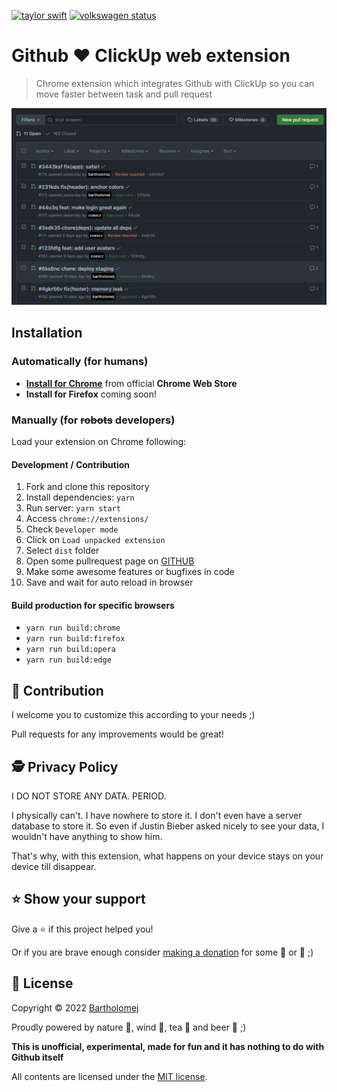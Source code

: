 [![taylor swift](https://img.shields.io/badge/secured%20by-taylor%20swift-brightgreen.svg)](https://twitter.com/SwiftOnSecurity)
[![volkswagen status](https://auchenberg.github.io/volkswagen/volkswargen_ci.svg?v=1)](https://github.com/auchenberg/volkswagen)

# Github ❤️ ClickUp web extension

> Chrome extension which integrates Github with ClickUp so you can move faster between task and pull request

![Demo animation](https://github.com/bartholomej/github-clickup-ext/blob/master/_assets/webstore.png?raw=true)

## Installation

### Automatically (for humans)

- **[Install for Chrome](https://chrome.google.com/webstore/detail/github-clickup/coehochbkjiikfgfaeobfgoedgmjidke)** from official **Chrome Web Store**
- **Install for Firefox** coming soon!

### Manually (for ~~robots~~ developers)

Load your extension on Chrome following:

#### Development / Contribution

1. Fork and clone this repository
2. Install dependencies: `yarn`
3. Run server: `yarn start`
4. Access `chrome://extensions/`
5. Check `Developer mode`
6. Click on `Load unpacked extension`
7. Select `dist` folder
8. Open some pullrequest page on [GITHUB](https://www.github.com)
9. Make some awesome features or bugfixes in code
10. Save and wait for auto reload in browser

#### Build production for specific browsers

- `yarn run build:chrome`
- `yarn run build:firefox`
- `yarn run build:opera`
- `yarn run build:edge`

## 🤝 Contribution

I welcome you to customize this according to your needs ;)

Pull requests for any improvements would be great!

## 🕵️ Privacy Policy

I DO NOT STORE ANY DATA. PERIOD.

I physically can't. I have nowhere to store it. I don't even have a server database to store it. So even if Justin Bieber asked nicely to see your data, I wouldn't have anything to show him.

That's why, with this extension, what happens on your device stays on your device till disappear.

## ⭐️ Show your support

Give a ⭐️ if this project helped you!

Or if you are brave enough consider [making a donation](https://github.com/sponsors/bartholomej) for some 🍺 or 🍵 ;)

## 📝 License

Copyright &copy; 2022 [Bartholomej](http://github.com/bartholomej)

Proudly powered by nature 🗻, wind 💨, tea 🍵 and beer 🍺 ;)

**This is unofficial, experimental, made for fun and it has nothing to do with Github itself** ️ ️

All contents are licensed under the [MIT license].

[mit license]: LICENSE

